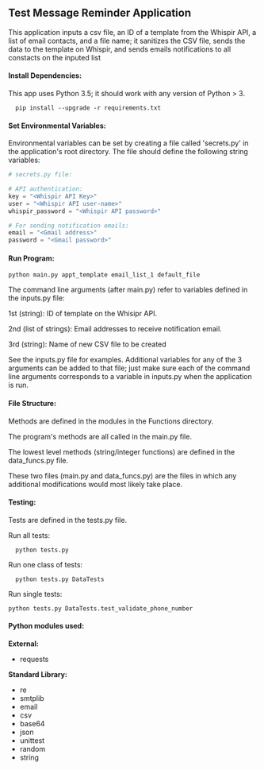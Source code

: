 ## Test Message Reminder Application

This application inputs a csv file, an ID of a template from the Whispir API, a list of email contacts, and a file name; it sanitizes the CSV file, sends the data to the template on Whispir, and sends emails notifications to all constacts on the inputed list

#### Install Dependencies:
This app uses Python 3.5; it should work with any version of Python > 3.
```
  pip install --upgrade -r requirements.txt
```
#### Set Environmental Variables:

Environmental variables can be set by creating a file called 'secrets.py' in the application's root directory. The file should define the following string variables:

```python
# secrets.py file:

# API authentication:
key = "<Whispir API Key>"
user = "<Whispir API user-name>"
whispir_password = "<Whispir API password>"

# For sending notification emails:
email = "<Gmail address>"
password = "<Gmail password>"
```

#### Run Program:
```
python main.py appt_template email_list_1 default_file
```
The command line arguments (after main.py) refer to variables defined in the inputs.py file:

1st (string): ID of template on the Whisipr API.

2nd (list of strings): Email addresses to receive notification email.

3rd (string): Name of new CSV file to be created

See the inputs.py file for examples. Additional variables for any of the 3 arguments can be added to that file; just make sure each of the command line arguments corresponds to a variable in inputs.py when the application is run.




#### File Structure:
Methods are defined in the modules in the Functions directory.

The program's methods are all called in the main.py file.

The lowest level methods (string/integer functions) are defined in the data_funcs.py file.

These two files (main.py and data_funcs.py) are the files in which any additional modifications would most likely take place.

#### Testing:
Tests are defined in the tests.py file.

Run all tests:
```
  python tests.py
```
Run one class of tests:
```
  python tests.py DataTests

```
Run single tests:
```
python tests.py DataTests.test_validate_phone_number
```

#### Python modules used:
 **External:**
- requests

**Standard Library:**
- re
- smtplib
- email
- csv
- base64
- json
- unittest
- random
-  string
